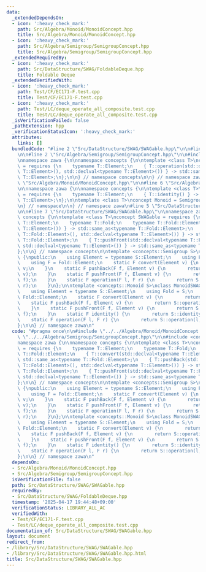 ```yaml
---
data:
  _extendedDependsOn:
  - icon: ':heavy_check_mark:'
    path: Src/Algebra/Monoid/MonoidConcept.hpp
    title: Src/Algebra/Monoid/MonoidConcept.hpp
  - icon: ':heavy_check_mark:'
    path: Src/Algebra/Semigroup/SemigroupConcept.hpp
    title: Src/Algebra/Semigroup/SemigroupConcept.hpp
  _extendedRequiredBy:
  - icon: ':heavy_check_mark:'
    path: Src/DataStructure/SWAG/FoldableDeque.hpp
    title: Foldable Deque
  _extendedVerifiedWith:
  - icon: ':heavy_check_mark:'
    path: Test/CF/EC171-F.test.cpp
    title: Test/CF/EC171-F.test.cpp
  - icon: ':heavy_check_mark:'
    path: Test/LC/deque_operate_all_composite.test.cpp
    title: Test/LC/deque_operate_all_composite.test.cpp
  _isVerificationFailed: false
  _pathExtension: hpp
  _verificationStatusIcon: ':heavy_check_mark:'
  attributes:
    links: []
  bundledCode: "#line 2 \"Src/DataStructure/SWAG/SWAGable.hpp\"\n\n#line 2 \"Src/Algebra/Monoid/MonoidConcept.hpp\"\
    \n\n#line 2 \"Src/Algebra/Semigroup/SemigroupConcept.hpp\"\n\n#include <concepts>\n\
    \nnamespace zawa {\n\nnamespace concepts {\n\ntemplate <class T>\nconcept Semigroup\
    \ = requires {\n    typename T::Element;\n    { T::operation(std::declval<typename\
    \ T::Element>(), std::declval<typename T::Element>()) } -> std::same_as<typename\
    \ T::Element>;\n};\n\n} // namespace concepts\n\n} // namespace zawa\n#line 4\
    \ \"Src/Algebra/Monoid/MonoidConcept.hpp\"\n\n#line 6 \"Src/Algebra/Monoid/MonoidConcept.hpp\"\
    \n\nnamespace zawa {\n\nnamespace concepts {\n\ntemplate <class T>\nconcept Identitiable\
    \ = requires {\n    typename T::Element;\n    { T::identity() } -> std::same_as<typename\
    \ T::Element>;\n};\n\ntemplate <class T>\nconcept Monoid = Semigroup<T> and Identitiable<T>;\n\
    \n} // namespace\n\n} // namespace zawa\n#line 5 \"Src/DataStructure/SWAG/SWAGable.hpp\"\
    \n\n#line 7 \"Src/DataStructure/SWAG/SWAGable.hpp\"\n\nnamespace zawa {\n\nnamespace\
    \ concepts {\n\ntemplate <class T>\nconcept SWAGable = requires {\n    typename\
    \ T::Element;\n    typename T::Fold;\n    typename T::Fold::Element;\n    { T::convert(std::declval<typename\
    \ T::Element>()) } -> std::same_as<typename T::Fold::Element>;\n    { T::pushBack(std::declval<typename\
    \ T::Fold::Element>(), std::declval<typename T::Element>()) } -> std::same_as<typename\
    \ T::Fold::Element>;\n    { T::pushFront(std::declval<typename T::Fold::Element>(),\
    \ std::declval<typename T::Element>()) } -> std::same_as<typename T::Fold::Element>;\n\
    };\n\n} // namespace concepts\n\ntemplate <concepts::Semigroup S>\nclass SemigroupSWAGable\
    \ {\npublic:\n    using Element = typename S::Element;\n    using Fold = S;\n\
    \    using F = Fold::Element;\n    static F convert(Element v) {\n        return\
    \ v;\n    }\n    static F pushBack(F f, Element v) {\n        return S::operation(f,\
    \ v);\n    }\n    static F pushFront(F f, Element v) {\n        return S::operation(v,\
    \ f);\n    }\n    static F operation(F l, F r) {\n        return S::operation(l,\
    \ r);\n    }\n};\n\ntemplate <concepts::Monoid S>\nclass MonoidSWAGable {\npublic:\n\
    \    using Element = typename S::Element;\n    using Fold = S;\n    using F =\
    \ Fold::Element;\n    static F convert(Element v) {\n        return v;\n    }\n\
    \    static F pushBack(F f, Element v) {\n        return S::operation(f, v);\n\
    \    }\n    static F pushFront(F f, Element v) {\n        return S::operation(v,\
    \ f);\n    }\n    static F identity() {\n        return S::identity();\n    }\n\
    \    static F operation(F l, F r) {\n        return S::operation(l, r);\n    }\n\
    };\n\n} // namespace zawa\n"
  code: "#pragma once\n\n#include \"../../Algebra/Monoid/MonoidConcept.hpp\"\n#include\
    \ \"../../Algebra/Semigroup/SemigroupConcept.hpp\"\n\n#include <concepts>\n\n\
    namespace zawa {\n\nnamespace concepts {\n\ntemplate <class T>\nconcept SWAGable\
    \ = requires {\n    typename T::Element;\n    typename T::Fold;\n    typename\
    \ T::Fold::Element;\n    { T::convert(std::declval<typename T::Element>()) } ->\
    \ std::same_as<typename T::Fold::Element>;\n    { T::pushBack(std::declval<typename\
    \ T::Fold::Element>(), std::declval<typename T::Element>()) } -> std::same_as<typename\
    \ T::Fold::Element>;\n    { T::pushFront(std::declval<typename T::Fold::Element>(),\
    \ std::declval<typename T::Element>()) } -> std::same_as<typename T::Fold::Element>;\n\
    };\n\n} // namespace concepts\n\ntemplate <concepts::Semigroup S>\nclass SemigroupSWAGable\
    \ {\npublic:\n    using Element = typename S::Element;\n    using Fold = S;\n\
    \    using F = Fold::Element;\n    static F convert(Element v) {\n        return\
    \ v;\n    }\n    static F pushBack(F f, Element v) {\n        return S::operation(f,\
    \ v);\n    }\n    static F pushFront(F f, Element v) {\n        return S::operation(v,\
    \ f);\n    }\n    static F operation(F l, F r) {\n        return S::operation(l,\
    \ r);\n    }\n};\n\ntemplate <concepts::Monoid S>\nclass MonoidSWAGable {\npublic:\n\
    \    using Element = typename S::Element;\n    using Fold = S;\n    using F =\
    \ Fold::Element;\n    static F convert(Element v) {\n        return v;\n    }\n\
    \    static F pushBack(F f, Element v) {\n        return S::operation(f, v);\n\
    \    }\n    static F pushFront(F f, Element v) {\n        return S::operation(v,\
    \ f);\n    }\n    static F identity() {\n        return S::identity();\n    }\n\
    \    static F operation(F l, F r) {\n        return S::operation(l, r);\n    }\n\
    };\n\n} // namespace zawa\n"
  dependsOn:
  - Src/Algebra/Monoid/MonoidConcept.hpp
  - Src/Algebra/Semigroup/SemigroupConcept.hpp
  isVerificationFile: false
  path: Src/DataStructure/SWAG/SWAGable.hpp
  requiredBy:
  - Src/DataStructure/SWAG/FoldableDeque.hpp
  timestamp: '2025-04-17 19:44:48+09:00'
  verificationStatus: LIBRARY_ALL_AC
  verifiedWith:
  - Test/CF/EC171-F.test.cpp
  - Test/LC/deque_operate_all_composite.test.cpp
documentation_of: Src/DataStructure/SWAG/SWAGable.hpp
layout: document
redirect_from:
- /library/Src/DataStructure/SWAG/SWAGable.hpp
- /library/Src/DataStructure/SWAG/SWAGable.hpp.html
title: Src/DataStructure/SWAG/SWAGable.hpp
---
```

